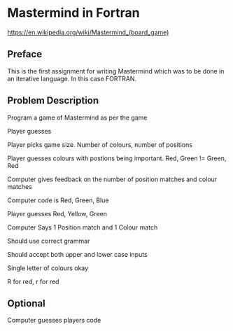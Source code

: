 <h1>Mastermind in Fortran</h1>

https://en.wikipedia.org/wiki/Mastermind_(board_game)

<h2>Preface</h2>

This is the first assignment for writing Mastermind which was to be done in an iterative language. In this case FORTRAN.

<h2>Problem Description</h2>

Program a game of Mastermind as per the game

Player guesses

Player picks game size. Number of colours, number of positions

Player guesses colours with postions being important. Red, Green != Green, Red

Computer gives feedback on the number of position matches and colour matches

Computer code is Red, Green, Blue

Player guesses Red, Yellow, Green

Computer Says 1 Position match and 1 Colour match

Should use correct grammar

Should accept both upper and lower case inputs

Single letter of colours okay

R for red, r for red

<h2>Optional</h2>

Computer guesses players code
